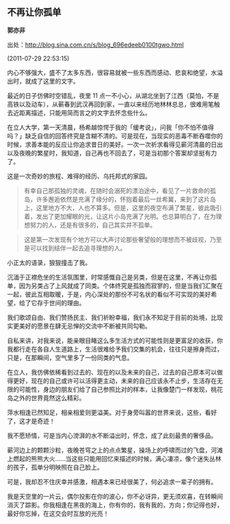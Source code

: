 ## 不再让你孤单

**郭亦非**

出处：http://blog.sina.com.cn/s/blog_696edeeb0100tgwo.html

(2011-07-29 22:53:15)

内心不够强大，盛不了太多东西，很容易就被一些东西而感动、悲哀和绝望，水溢出时，就成了这里的文字。

最近的日子仿佛时空错乱，夜里 11 点一不小心，从湖北坐到了江西（莫怕，不是高铁以及动车），从蕲春到武汉再回到家，一直以来经历地林林总总，很难用笔触去近距离描述，只能用简而言之的文字去怀念些什么。

在立人大学，第一天清晨，杨希越惊愕于我的「缓考说」，问我「你不怕不值得吗？」缺乏自信的回答终究是含糊不清的。可是现在，当现实的恶毒不断吞噬你的时候，求善本能的反应让你追求昔日的美好。一次一次祈求看得见蕲河清晨的日出以及夜晚的繁星时，我知道，自己再也不回去了，可是当初那个答案却坚挺有力了。

这是一次奇妙的旅程、难得的经历、乌托邦式的家园。

> 有幸自己那孤独的灵魂，在随时会溺死的漂泊途中，看见了一片救命的孤岛，许多邂逅依然是充满了缘分的，怀抱着最后一丝希冀，来到了这片岛上，这里地方不大，人也不算多。但是，这里的夜空布满了繁星，彼此吸引着，发出了更加耀眼的光，让这片小岛充满了光明。也总算明白了，在为理想努力的人，还是有很多的，自己其实并不孤单。

> 这是第一次发现有个地方可以大声讨论那些奢望般的理想而不被歧视，乃至是可以找到结伴一起去追寻理想的人。

小正太的语录，狠狠撞击了我。

沉湎于正襟危坐的生活氛围里，时常感慨自己是另类，但是在这里，不再让你孤单，因为另类占了上风就成了同类。个体终究是孤独而寂寥的，但是当我们汇聚在一起，彼此互相取暖，于是，内心深处的那份不可名状的看似不可实现的美好希望，给了它存于世间的理由。

我们歌颂自由、我们赞扬民主、我们祈盼幸福，我们永不知足于目前的处境，比现实更美好的愿景在肆无忌惮的交流中不断被共同勾勒。

自私来讲，对我来说，能亲眼目睹这么多生活方式的可能性则是更富足的收获，你我都行走在各自人生道路上，生活很难给予我们交集的机会，往往只是擦身而过，只是，在那瞬间，空气里多了一份同类的气息。

在立人，我仿佛依稀看到过去的、现在的以及未来的自己，过去的自己原本可以做得更好，现在的自己或许可以活得更主动，未来的自己应该永不止步，生活存在无限的可能性，身边的朋友们给了自己参照比对的样本，让我像楚门一样发现，桃花岛之外的世界竟然这么精彩。

萍水相逢已然知足，相亲相爱则更溢美。对于身旁叫嚣的世界来说，这些，看好了，这才是奇迹！

我不愿矫情，可是当内心滂湃的水不断溢出时，怀念，成了此刻最贵的奢侈品。

蕲河边上的颗颗沙粒，夜晚苍穹之上的点点繁星，操场上的呼啸而过的飞盘，河滩上燃起的熊熊大火......当这些只能用回忆来描述的时候，满心凄凉，像个迷失丛林的孩子，孤单分明映照在自己脸上。

可是，我却忍不住庆幸并感激，相遇本来已经很美了，何必追求一辈子的拥有。

我是天空里的一片云，偶尔投影在你的波心，你不必讶异，更无须欢喜，在转瞬间消灭了踪影。你我相逢在黑夜的海上，你有你的，我有我的，方向；你记得也好，最好你忘掉，在这交会时互放的光亮！
